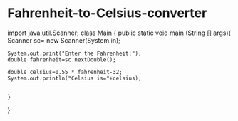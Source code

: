 # Fahrenheit-to-Celsius-converter

import java.util.Scanner;
class Main {
   public static void main (String [] args){
    Scanner sc= new Scanner(System.in);
    
    System.out.print("Enter the Fahrenheit:");
    double fahrenheit=sc.nextDouble();
    
    double celsius=0.55 * fahrenheit-32;
    System.out.println("Celsius is="+celsius);
    
      
    }
}
